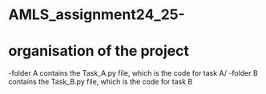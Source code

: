 # AMLS_assignment24_25-

# organisation of the project 
  -folder A contains the Task_A.py file, which is the code for task A/
  -folder B contains the Task_B.py file, which is the code for task B
